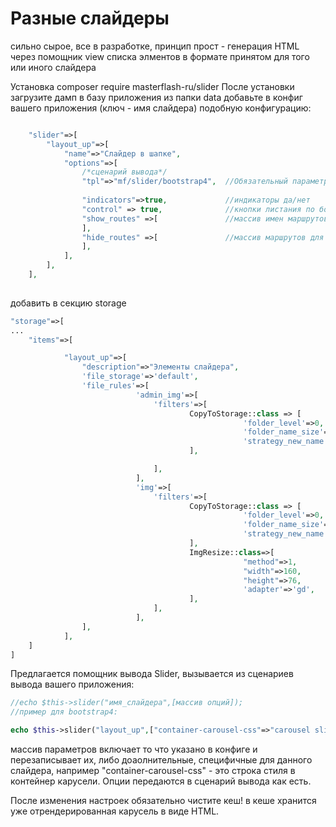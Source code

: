 # Разные слайдеры

сильно сырое, все в разработке, принцип прост - генерация HTML через помощник view списка элментов в формате принятом для того или иного слайдера

Установка composer require masterflash-ru/slider
После установки загрузите дамп в базу приложения из папки data
добавьте в конфиг вашего приложения (ключ - имя слайдера) подобную конфигурацию:

```php

    "slider"=>[
        "layout_up"=>[
            "name"=>"Слайдер в шапке",
            "options"=>[
                /*сценарий вывода*/
                "tpl"=>"mf/slider/bootstrap4",  //Обязательный параметр
                
                "indicators"=>true,             //индикаторы да/нет
                "control" => true,              //кнопки листания по бокам да/нет
                "show_routes" =>[               //массив имен маршрутов для которых выводим, пусто - для всех
                ],
                "hide_routes" =>[               //массив маршрутов для которых скрываем, пусто - нет запретов
                ],
            ],
        ],
    ],
    
```
добавить в секцию storage

```php
"storage"=>[
...
    "items"=>[

            "layout_up"=>[
                "description"=>"Элементы слайдера",
                'file_storage'=>'default',
                'file_rules'=>[
                            'admin_img'=>[
                                'filters'=>[
                                        CopyToStorage::class => [
                                                    'folder_level'=>0,
                                                    'folder_name_size'=>3,
                                                    'strategy_new_name'=>'md5'
                                        ],

                                ],
                            ],
                            'img'=>[
                                'filters'=>[
                                        CopyToStorage::class => [
                                                    'folder_level'=>0,
                                                    'folder_name_size'=>3,
                                                    'strategy_new_name'=>'md5'
                                        ],
                                        ImgResize::class=>[
                                                    "method"=>1,
                                                    "width"=>160,
                                                    "height"=>76,
                                                    'adapter'=>'gd',
                                        ],
                                ],
                            ],
                ],
            ],
    ] 
]
```
Предлагается помощник вывода Slider, вызывается из сценариев вывода вашего приложения:
```php
//echo $this->slider("имя_слайдера",[массив опций]);
//пример для bootstrap4:

echo $this->slider("layout_up",["container-carousel-css"=>"carousel slide carousel-fade"]);
```
массив параметров включает то что указано в конфиге и перезаписывает их, либо доаолнительные, специфичные для данного слайдера, например "container-carousel-css" - 
это строка стиля в контейнер карусели. Опции передаются в сценарий вывода как есть.

После изменения настроек обязательно чистите кеш! в кеше хранится уже отрендерированная карусель в виде HTML.



